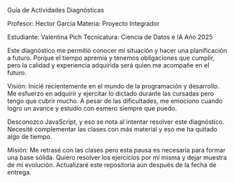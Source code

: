 Guía de Actividades Diagnósticas

Profesor: Hector García
Materia: Proyecto Integrador


Estudiante: Valentina Pich
Tecnicatura: Ciencia de Datos e IA
Año 2025


Este diagnóstico me permitió conocer mi situación y hacer una planificación a futuro. Porque el tiempo apremia y tenemos obligaciones que cumplir, pero la calidad y experiencia adquirida será quien me acompañe en el futuro.


Visión:
Inicié recientemente en el mundo de la programación y desarrollo. Me esfuerzo en adquirir y ejercitar lo dictado durante las cursadas pero tengo que cubrir mucho.
A pesar de las dificultades, me emociono cuando logro un avance y estudio con esmero siempre que puedo. 

Desconozco JavaScript, y eso se nota al intentar resolver este diagnóstico. Necesité complementar las clases con más material y eso me ha quitado algo de tiempo.

Misión:
Me retrasé con las clases pero esta pausa es necesaria para formar una base sólida. Quiero resolver los ejercicios por mí misma y dejar muestra de mi evolución.
Actualizaré este repositoria aún después de la fecha de entrega.

